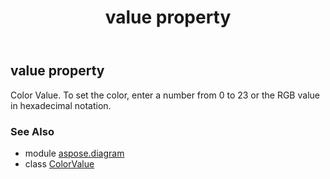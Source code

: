 ﻿---
title: value property
second_title: Aspose.Diagram for Python via .NET API References
description: 
type: docs
weight: 50
url: /python-net/aspose.diagram/colorvalue/value/
is_root: false
---

## value property


Color Value. To set the color, enter a number from 0 to 23 or the RGB value in hexadecimal notation.

### See Also
* module [aspose.diagram](../../)
* class [ColorValue](/diagram/python-net/aspose.diagram/colorvalue)
